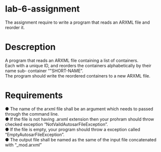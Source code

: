 # lab-6-assignment
The assignment require to write a program that reads an ARXML file and reorder it.
# Descreption 
A program that reads an ARXML file containing a list of containers.<br />
Each with a unique ID, and reorders the containers alphabetically by their name sub- container “"SHORT-NAME”. <br />
The program should write the reordered containers to a new ARXML file.
# Requirements 
● The name of the arxml file shall be an argument which needs to passed through the command line.<br />
● If the file is not having .arxml extension then your prohram should throw checked exception “NotVaildAutosarFileException”.<br /> 
● If the file is empty, your program should throw a exception called “EmptyAutosarFileException”.<br />
● The output file shall be named as the same of the input file concatenated with “_mod.arxml”<br />

